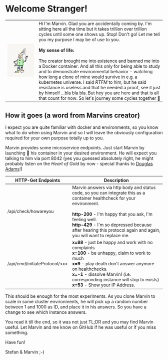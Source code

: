 # Welcome Stranger!
|  |  |
| ------------- |-------------| 
| ![](https://raw.githubusercontent.com/StefanSchubert/Marvin/master/assets/Marvin.jpg) | Hi I'm Marvin. Glad you are accidentally coming by. I'm sitting here all the time but it takes trillion over trillion cycles until some one shows up. Stop! Don't go! Let me tell you my purpose I may be of use to you. <br/><br/> **My sense of life:** <br/><br/>The creator brought me into existence and banned me into a Docker container. And all this only for being able to study and to demonstrate environmental behavior - watching how long a clone of mine would survive in e.g. a kubernetes universe. I said _RTFM_ to him, but he said resistance is useless and that he needed a proof, see it just by himself ...bla bla bla. But hey you are here and that is all that count for now. So let's journey some cycles together 🚀|

## How it goes (a word from Marvins creator)

I expect you are quite familiar with docker and environments, so you know what to do when using Marvin and so I will leave the obviously configuration required for your own purpose totally up to you.

Marvin provides some microservice endpoints. Just start Marvin by launching 🚀 his container in your desired environment. He will expect you talking to him via port 8042 (yes you guessed absolutely right, he might probably listen on the _Heart of Gold_ by now - special thanks to [Douglas Adams](https://en.wikipedia.org/wiki/Douglas_Adams)!) 

| HTTP-Get Endpoints | Description  |
| ------------- |-------------| 
| /api/check/howareyou |Marvin answers via http body and status code, so you can integrate this as a container healthcheck for your environment. <br/><br/> **http-200** - I'm happy that you ask, I'm feeling well.<br/> **http-429** - I'm so depressed because after hearing this protocol again and again, you will want to replace me. |
|/api/cmd/initiateProtocol/&lt;x&gt;|**x=88** - just be happy and work with no complaints <br/> **x=100** - be unhappy, claim to work to much <br/> **x=9** - play death don't answer anymore on healthchecks. <br/> **x=-1** - dissolve Marvin! (i.e. corresponding instance will stop to exists) <br/> **x=53** - Show your IP Address.|  

This should be enough for the most experiments. 
As you clone Marvin to scale in some cluster environments, he will pick up a random number between 1 and 1000 as ID, and place it in his answers. So you have a change to see which instance answers.

You read it till the end, so it was not just TL;DR and you may find Marvin useful. Let Marvin and me know on GitHub if he was useful or if you miss something. 

Have fun!

Stefan & Marvin ;-)